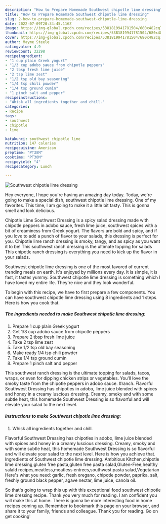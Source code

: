 ```yaml
---
description: "How to Prepare Homemade Southwest chipotle lime dressing"
title: "How to Prepare Homemade Southwest chipotle lime dressing"
slug: 2-how-to-prepare-homemade-southwest-chipotle-lime-dressing
date: 2022-07-09T20:34:45.116Z
image: https://img-global.cpcdn.com/recipes/5381819941781504/680x482cq70/southwest-chipotle-lime-dressing-recipe-main-photo.jpg
thumbnail: https://img-global.cpcdn.com/recipes/5381819941781504/680x482cq70/southwest-chipotle-lime-dressing-recipe-main-photo.jpg
cover: https://img-global.cpcdn.com/recipes/5381819941781504/680x482cq70/southwest-chipotle-lime-dressing-recipe-main-photo.jpg
author: Mayme Steele
ratingvalue: 4.9
reviewcount: 32298
recipeingredient:
- "1 cup plain Greek yogurt"
- "1/3 cup adobo sauce from chipotle peppers"
- "2 tbsp fresh lime juice"
- "2 tsp lime zest"
- "1/2 tsp old bay seasoning"
- "1/4 tsp chili powder"
- "1/4 tsp ground cumin"
- "1 pinch salt and pepper"
recipeinstructions:
- "Whisk all ingredients together and chill."
categories:
- Recipe
tags:
- southwest
- chipotle
- lime

katakunci: southwest chipotle lime 
nutrition: 147 calories
recipecuisine: American
preptime: "PT38M"
cooktime: "PT30M"
recipeyield: "4"
recipecategory: Lunch

---
```



![Southwest chipotle lime dressing](https://img-global.cpcdn.com/recipes/5381819941781504/680x482cq70/southwest-chipotle-lime-dressing-recipe-main-photo.jpg)

Hey everyone, I hope you're having an amazing day today. Today, we're going to make a special dish, southwest chipotle lime dressing. One of my favorites. This time, I am going to make it a little bit tasty. This is gonna smell and look delicious.

Chipotle Lime Southwest Dressing is a spicy salad dressing made with chipotle peppers in adobo sauce, fresh lime juice, southwest spices with a bit of creaminess from Greek yogurt. The flavors are bold and spicy, and if you love to add a punch of flavor to your salads, this dressing is perfect for you. Chipotle lime ranch dressing is smoky, tangy, and as spicy as you want it to be! This southwest ranch dressing is the ultimate topping for salads This chipotle ranch dressing is everything you need to kick up the flavor in your salads.

Southwest chipotle lime dressing is one of the most favored of current trending meals on earth. It's enjoyed by millions every day. It is simple, it is fast, it tastes yummy. Southwest chipotle lime dressing is something which I have loved my entire life. They're nice and they look wonderful.


To begin with this recipe, we have to first prepare a few components. You can have southwest chipotle lime dressing using 8 ingredients and 1 steps. Here is how you cook that.

<!--inarticleads1-->

##### The ingredients needed to make Southwest chipotle lime dressing:

1. Prepare 1 cup plain Greek yogurt
1. Get 1/3 cup adobo sauce from chipotle peppers
1. Prepare 2 tbsp fresh lime juice
1. Take 2 tsp lime zest
1. Take 1/2 tsp old bay seasoning
1. Make ready 1/4 tsp chili powder
1. Take 1/4 tsp ground cumin
1. Prepare 1 pinch salt and pepper


This southwest ranch dressing is the ultimate topping for salads, tacos, wraps, or even for dipping chicken strips or vegetables. You&#39;ll love the smoky taste from the chipotle peppers in adobo sauce. #ranch. Flavorful Southwest Dressing has chipotles in adobo, lime juice blended with spices and honey in a creamy luscious dressing. Creamy, smoky and with some subtle heat, this homemade Southwest Dressing is so flavorful and will elevate your salad to the next level. 

<!--inarticleads2-->

##### Instructions to make Southwest chipotle lime dressing:

1. Whisk all ingredients together and chill.


Flavorful Southwest Dressing has chipotles in adobo, lime juice blended with spices and honey in a creamy luscious dressing. Creamy, smoky and with some subtle heat, this homemade Southwest Dressing is so flavorful and will elevate your salad to the next level. Here is how you achieve that. Ingredients of Southwest chipotle lime dressing. Ambitious Kitchen,chipotle lime dressing,gluten free pasta,gluten free pasta salad,Gluten-Free,healthy salald recipes,meatless,meatless entrees,southwest pasta salad,Vegetarian Here&#39;s what you need: garlic, fresh oregano, chipotle powder, paprika, salt, freshly ground black pepper, agave nectar, lime juice, canola oil. 

So that's going to wrap this up with this exceptional food southwest chipotle lime dressing recipe. Thank you very much for reading. I am confident you will make this at home. There is gonna be more interesting food in home recipes coming up. Remember to bookmark this page on your browser, and share it to your family, friends and colleague. Thank you for reading. Go on get cooking!

